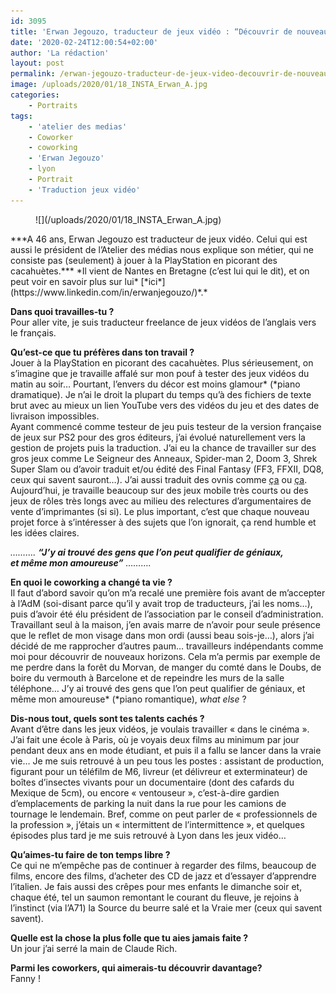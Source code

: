 ```yaml
---
id: 3095
title: 'Erwan Jegouzo, traducteur de jeux vidéo : “Découvrir de nouveaux horizons”'
date: '2020-02-24T12:00:54+02:00'
author: 'La rédaction'
layout: post
permalink: /erwan-jegouzo-traducteur-de-jeux-video-decouvrir-de-nouveaux-horizons/
image: /uploads/2020/01/18_INSTA_Erwan_A.jpg
categories:
    - Portraits
tags:
    - 'atelier des medias'
    - Coworker
    - coworking
    - 'Erwan Jegouzo'
    - lyon
    - Portrait
    - 'Traduction jeux vidéo'
---
```


<figure class="wp-block-image">![](/uploads/2020/01/18_INSTA_Erwan_A.jpg)</figure>***A 46 ans, Erwan Jegouzo est traducteur de jeux vidéo. Celui qui est aussi le président de l’Atelier des médias nous explique son métier, qui ne consiste pas (seulement) à jouer à la PlayStation en picorant des cacahuètes.***  *Il vient de Nantes en Bretagne (c’est lui qui le dit), et on peut voir en savoir plus sur lui* [*ici*](https://www.linkedin.com/in/erwanjegouzo/)*.*

**Dans quoi travailles-tu ?**   
Pour aller vite, je suis traducteur freelance de jeux vidéos de l’anglais vers le français.

**Qu’est-ce que tu préfères dans ton travail ?**   
Jouer à la PlayStation en picorant des cacahuètes. Plus sérieusement, on s’imagine que je travaille affalé sur mon pouf à tester des jeux vidéos du matin au soir… Pourtant, l’envers du décor est moins glamour\* (\*piano dramatique). Je n’ai le droit la plupart du temps qu’à des fichiers de texte brut avec au mieux un lien YouTube vers des vidéos du jeu et des dates de livraison impossibles.   
Ayant commencé comme testeur de jeu puis testeur de la version française de jeux sur PS2 pour des gros éditeurs, j’ai évolué naturellement vers la gestion de projets puis la traduction. J’ai eu la chance de travailler sur des gros jeux comme Le Seigneur des Anneaux, Spider-man 2, Doom 3, Shrek Super Slam ou d’avoir traduit et/ou édité des Final Fantasy (FF3, FFXII, DQ8, ceux qui savent sauront…). J’ai aussi traduit des ovnis comme [ça](https://www.lemonde.fr/pixels/article/2018/02/28/superola-and-the-lost-burgers-nanar-videoludique-et-perle-postmoderne_5263751_4408996.html) ou [ça](https://www.gamekult.com/jeux/catherine-3010008448/test.html).   
Aujourd’hui, je travaille beaucoup sur des jeux mobile très courts ou des jeux de rôles très longs avec au milieu des relectures d’argumentaires de vente d’imprimantes (si si). Le plus important, c’est que chaque nouveau projet force à s’intéresser à des sujets que l’on ignorait, ça rend humble et les idées claires.

*……….* ***“J’y ai trouvé des gens que l’on peut qualifier de géniaux,***   
***et même mon amoureuse”*** *……….*

**En quoi le coworking a changé ta vie ?**  
Il faut d’abord savoir qu’on m’a recalé une première fois avant de m’accepter à l’AdM (soi-disant parce qu’il y avait trop de traducteurs, j’ai les noms…), puis d’avoir été élu président de l’association par le conseil d’administration.   
Travaillant seul à la maison, j’en avais marre de n’avoir pour seule présence que le reflet de mon visage dans mon ordi (aussi beau sois-je…), alors j’ai décidé de me rapprocher d’autres paum… travailleurs indépendants comme moi pour découvrir de nouveaux horizons. Cela m’a permis par exemple de me perdre dans la forêt du Morvan, de manger du comté dans le Doubs, de boire du vermouth à Barcelone et de repeindre les murs de la salle téléphone… J’y ai trouvé des gens que l’on peut qualifier de géniaux, et même mon amoureuse\* (\*piano romantique), *what else* ?

**Dis-nous tout, quels sont tes talents cachés ?**   
Avant d’être dans les jeux vidéos, je voulais travailler « dans le cinéma ». J’ai fait une école à Paris, où je voyais deux films au minimum par jour pendant deux ans en mode étudiant, et puis il a fallu se lancer dans la vraie vie… Je me suis retrouvé à un peu tous les postes : assistant de production, figurant pour un téléfilm de M6, livreur (et délivreur et exterminateur) de boîtes d’insectes vivants pour un documentaire (dont des cafards du Mexique de 5cm), ou encore « ventouseur », c’est-à-dire gardien d’emplacements de parking la nuit dans la rue pour les camions de tournage le lendemain. Bref, comme on peut parler de « professionnels de la profession », j’étais un « intermittent de l’intermittence », et quelques épisodes plus tard je me suis retrouvé à Lyon dans les jeux vidéo…

**Qu’aimes-tu faire de ton temps libre ?**  
Ce qui ne m’empêche pas de continuer à regarder des films, beaucoup de films, encore des films, d’acheter des CD de jazz et d’essayer d’apprendre l’italien. Je fais aussi des crêpes pour mes enfants le dimanche soir et, chaque été, tel un saumon remontant le courant du fleuve, je rejoins à l’instinct (via l’A71) la Source du beurre salé et la Vraie mer (ceux qui savent savent).

**Quelle est la chose la plus folle que tu aies jamais faite ?**  
Un jour j’ai serré la main de Claude Rich.

**Parmi les coworkers, qui aimerais-tu découvrir davantage?**  
Fanny !